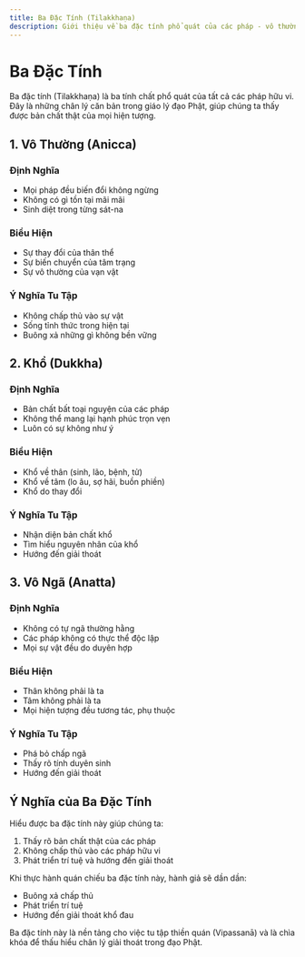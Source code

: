 ```yaml
---
title: Ba Đặc Tính (Tilakkhaṇa)
description: Giới thiệu về ba đặc tính phổ quát của các pháp - vô thường, khổ, vô ngã
---
```


# Ba Đặc Tính

Ba đặc tính (Tilakkhaṇa) là ba tính chất phổ quát của tất cả các pháp hữu vi. Đây là những chân lý căn bản trong giáo lý đạo Phật, giúp chúng ta thấy được bản chất thật của mọi hiện tượng.

## 1. Vô Thường (Anicca)
### Định Nghĩa
- Mọi pháp đều biến đổi không ngừng
- Không có gì tồn tại mãi mãi
- Sinh diệt trong từng sát-na

### Biểu Hiện
- Sự thay đổi của thân thể
- Sự biến chuyển của tâm trạng
- Sự vô thường của vạn vật

### Ý Nghĩa Tu Tập
- Không chấp thủ vào sự vật
- Sống tỉnh thức trong hiện tại
- Buông xả những gì không bền vững

## 2. Khổ (Dukkha)
### Định Nghĩa
- Bản chất bất toại nguyện của các pháp
- Không thể mang lại hạnh phúc trọn vẹn
- Luôn có sự không như ý

### Biểu Hiện
- Khổ về thân (sinh, lão, bệnh, tử)
- Khổ về tâm (lo âu, sợ hãi, buồn phiền)
- Khổ do thay đổi

### Ý Nghĩa Tu Tập
- Nhận diện bản chất khổ
- Tìm hiểu nguyên nhân của khổ
- Hướng đến giải thoát

## 3. Vô Ngã (Anatta)
### Định Nghĩa
- Không có tự ngã thường hằng
- Các pháp không có thực thể độc lập
- Mọi sự vật đều do duyên hợp

### Biểu Hiện
- Thân không phải là ta
- Tâm không phải là ta
- Mọi hiện tượng đều tương tác, phụ thuộc

### Ý Nghĩa Tu Tập
- Phá bỏ chấp ngã
- Thấy rõ tính duyên sinh
- Hướng đến giải thoát

## Ý Nghĩa của Ba Đặc Tính

Hiểu được ba đặc tính này giúp chúng ta:
1. Thấy rõ bản chất thật của các pháp
2. Không chấp thủ vào các pháp hữu vi
3. Phát triển trí tuệ và hướng đến giải thoát

Khi thực hành quán chiếu ba đặc tính này, hành giả sẽ dần dần:
- Buông xả chấp thủ
- Phát triển trí tuệ
- Hướng đến giải thoát khổ đau

Ba đặc tính này là nền tảng cho việc tu tập thiền quán (Vipassanā) và là chìa khóa để thấu hiểu chân lý giải thoát trong đạo Phật.

